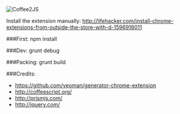 
![Coffee2JS](http://fs1.directupload.net/images/150629/oa66pgxd.gif)

Install the extension manually: http://lifehacker.com/install-chrome-extensions-from-outside-the-store-with-d-1596918011

###First: 
npm install

###Dev: 
grunt debug

###Packing:
grunt build

###Credits:
- https://github.com/yeoman/generator-chrome-extension
- http://coffeescript.org/
- http://prismjs.com/
- http://jquery.com/

